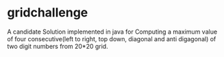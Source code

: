 # gridchallenge
A candidate Solution implemented in java for Computing a maximum value of four consecutive(left to right, top down, diagonal and anti digagonal) of two digit numbers from 20*20 grid. 
